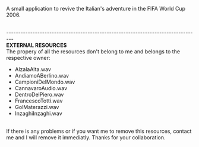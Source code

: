 A small application to revive the Italian's adventure in the FIFA World Cup 2006. <br/>

<br/>---------------------------------------------------------------------------------<br/>
<b>EXTERNAL RESOURCES</b><br/>
The propery of all the resources don't belong to me and belongs to the respective owner:
<ul>
	<li>AlzalaAlta.wav</li>
	<li>AndiamoABerlino.wav</li>
	<li>CampioniDelMondo.wav</li>
	<li>CannavaroAudio.wav</li>
	<li>DentroDelPiero.wav</li>
	<li>FrancescoTotti.wav</li>
	<li>GolMaterazzi.wav</li>
	<li>InzaghiInzaghi.wav</li>
</ul>
<br/>
If there is any problems or if you want me to remove this resources, contact me and I will remove it immediatly. Thanks for your collaboration.